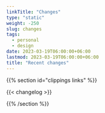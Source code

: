 ```yaml
---
linkTitle: "Changes"
type: "static"
weight: -250
slug: changes
tags:
  - personal
  - design
date: 2023-03-19T06:00:00+06:00
lastmod: 2023-03-19T06:00:00+06:00
title: "Recent changes"
---
```


{{% section id="clippings links" %}}

{{< changelog >}}

{{% /section %}}
